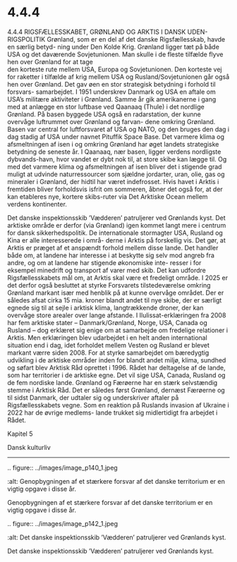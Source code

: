 # 4.4.4

4.4.4 
RIGSFÆLLESSKABET, GRØNLAND OG ARKTIS I DANSK UDEN-
RIGSPOLITIK
Grønland, som er en del af det danske Rigsfællesskab, havde en særlig betyd-
ning under Den Kolde Krig. Grønland ligger tæt på både USA og det daværende 
Sovjetunionen.	Man	skulle	i	de	fleste	tilfælde	flyve	hen	over	Grønland	for	at	tage	
den korteste rute mellem USA, Europa og Sovjetunionen. Den korteste vej for 
raketter i tilfælde af krig mellem USA og Rusland/Sovjetunionen går også hen 
over Grønland. Det gav øen en stor strategisk betydning i forhold til forsvars-
samarbejdet. I 1951 underskrev Danmark og USA en aftale om USA’s militære 
aktiviteter i Grønland. Samme år gik amerikanerne i gang med at anlægge en 
stor luftbase ved Qaanaaq (Thule) i det nordlige Grønland. På basen byggede USA 
også en radarstation, der kunne overvåge luftrummet over Grønland og farvan-
dene omkring Grønland. Basen var central for luftforsvaret af USA og NATO, og 
den	bruges	den	dag	i	dag	stadig	af	USA	under	navnet	Pituffik	Space	Base.
Det varmere klima og afsmeltningen af isen i og omkring Grønland har øget 
landets strategiske betydning de seneste år. I Qaanaaq, nær basen, ligger 
verdens nordligste dybvands-havn, hvor vandet er dybt nok til, at store skibe 
kan lægge til. Og med det varmere klima og afsmeltningen af isen bliver det i 
stigende grad muligt at udvinde naturressourcer som sjældne jordarter, uran, 
olie, gas og mineraler i Grønland, der hidtil har været indefrosset. Hvis havet 
i Arktis i fremtiden bliver forholdsvis isfrit om sommeren, åbner det også for, 
at der kan etableres nye, kortere skibs-ruter via Det Arktiske Ocean mellem 
verdens kontinenter.
 
 Det danske inspektionsskib ’Vædderen’ patruljerer ved Grønlands kyst.
Det arktiske område er derfor (via Grønland) igen kommet langt mere i centrum 
for dansk sikkerhedspolitik.
De internationale stormagter USA, Rusland og Kina er alle interesserede i områ-
derne i Arktis på forskellig vis. Det gør, at Arktis er præget af et anspændt forhold 
mellem disse lande. Det handler både om, at landene har interesse i at beskytte 
sig selv mod angreb fra andre, og om at landene har stigende økonomiske inte-
resser i for eksempel minedrift og transport af varer med skib. Det kan udfordre 
Rigsfællesskabets mål om, at Arktis skal være et fredeligt område. I 2025 er 
det derfor også besluttet at styrke Forsvarets tilstedeværelse omkring Grønland 
markant især med henblik på at kunne overvåge området. Der er således afsat 
cirka 15 mia. kroner blandt andet til nye skibe, der er særligt egnede sig til at 
sejle i arktisk klima, langtrækkende droner, der kan overvåge store arealer over 
lange afstande.
I Ilulissat-erklæringen fra 2008 har fem arktiske stater – Danmark/Grønland, 
Norge, USA, Canada og Rusland – dog erklæret sig enige om at samarbejde om 
fredelige relationer i Arktis. Men erklæringen blev udarbejdet i en helt anden 
international situation end i dag, idet forholdet mellem Vesten og Rusland er 
blevet markant værre siden 2008.
For at styrke samarbejdet om bæredygtig udvikling i de arktiske områder inden 
for blandt andet miljø, klima, sundhed og søfart blev Arktisk Råd oprettet i 1996. 
Rådet har deltagelse af de lande, som har territorier i de arktiske egne. Det vil 
sige USA, Canada, Rusland og de fem nordiske lande. Grønland og Færøerne 
har en stærk selvstændig stemme i Arktisk Råd. Det er således først Grønland, 
dernæst Færøerne og til sidst Danmark, der udtaler sig og underskriver aftaler 
på Rigsfællesskabets vegne.
Som en reaktion på Ruslands invasion af Ukraine i 2022 har de øvrige medlems-
lande trukket sig midlertidigt fra arbejdet i Rådet.
 
 Kapitel 5
 
Dansk 
kulturliv


---

<!-- Figures extracted from nearby pages -->

.. figure:: ../images/image_p140_1.jpeg

   :alt: Genopbygningen af et stærkere forsvar af det danske territorium er en vigtig opgave i disse år.

   Genopbygningen af et stærkere forsvar af det danske territorium er en vigtig opgave i disse år.

.. figure:: ../images/image_p142_1.jpeg

   :alt: Det danske inspektionsskib ’Vædderen’ patruljerer ved Grønlands kyst.

   Det danske inspektionsskib ’Vædderen’ patruljerer ved Grønlands kyst.
